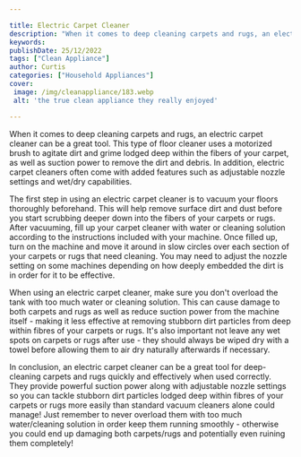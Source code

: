 ```yaml
---

title: Electric Carpet Cleaner
description: "When it comes to deep cleaning carpets and rugs, an electric carpet cleaner can be a great tool. This type of floor cleaner uses a...scroll on and keep learning"
keywords: 
publishDate: 25/12/2022
tags: ["Clean Appliance"]
author: Curtis
categories: ["Household Appliances"]
cover: 
 image: /img/cleanappliance/183.webp
 alt: 'the true clean appliance they really enjoyed'

---
```


When it comes to deep cleaning carpets and rugs, an electric carpet cleaner can be a great tool. This type of floor cleaner uses a motorized brush to agitate dirt and grime lodged deep within the fibers of your carpet, as well as suction power to remove the dirt and debris. In addition, electric carpet cleaners often come with added features such as adjustable nozzle settings and wet/dry capabilities.

The first step in using an electric carpet cleaner is to vacuum your floors thoroughly beforehand. This will help remove surface dirt and dust before you start scrubbing deeper down into the fibers of your carpets or rugs. After vacuuming, fill up your carpet cleaner with water or cleaning solution according to the instructions included with your machine. Once filled up, turn on the machine and move it around in slow circles over each section of your carpets or rugs that need cleaning. You may need to adjust the nozzle setting on some machines depending on how deeply embedded the dirt is in order for it to be effective.

When using an electric carpet cleaner, make sure you don't overload the tank with too much water or cleaning solution. This can cause damage to both carpets and rugs as well as reduce suction power from the machine itself - making it less effective at removing stubborn dirt particles from deep within fibres of your carpets or rugs. It's also important not leave any wet spots on carpets or rugs after use - they should always be wiped dry with a towel before allowing them to air dry naturally afterwards if necessary.

In conclusion, an electric carpet cleaner can be a great tool for deep-cleaning carpets and rugs quickly and effectively when used correctly. They provide powerful suction power along with adjustable nozzle settings so you can tackle stubborn dirt particles lodged deep within fibres of your carpets or rugs more easily than standard vacuum cleaners alone could manage! Just remember to never overload them with too much water/cleaning solution in order keep them running smoothly - otherwise you could end up damaging both carpets/rugs and potentially even ruining them completely!
